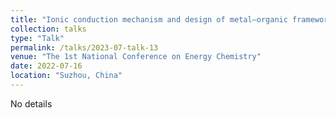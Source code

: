 ```yaml
---
title: "Ionic conduction mechanism and design of metal–organic framework based quasi-solid-state electrolytes"
collection: talks
type: "Talk"
permalink: /talks/2023-07-talk-13
venue: "The 1st National Conference on Energy Chemistry"
date: 2022-07-16
location: "Suzhou, China"
---
```

 
No details